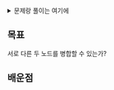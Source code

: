 <details>
  <summary>문제랑 풀이는 여기에</summary>
  
  ### 문제
  You are given the heads of two sorted linked lists list1 and list2.

  Merge the two lists in a one sorted list. The list should be made by splicing together the nodes of the first two lists.

  Return the head of the merged linked list.

  ### 풀이
  ```python
  class Solution:
      def mergeTwoLists(self, list1: Optional[ListNode], list2: Optional[ListNode]) -> Optional[ListNode]:
          dummy = now = ListNode(0)

          while list1 and list2:
              if list1.val < list2.val:
                  now.next = list1
                  list1 = list1.next

              else:
                  now.next = list2
                  list2 = list2.next
              now = now.next

          now.next = list1 or list2

          return dummy.next
  ```

  ### 런타임 & 메모리
  1. Runtime
    92ms
  2. Memory
    13.9MB

</details>

목표
---
서로 다른 두 노드를 병합할 수 있는가?

배운점
---